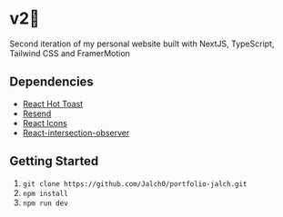 # v2🚀
Second iteration of my personal website built with NextJS, TypeScript, Tailwind CSS and FramerMotion

## Dependencies

- [React Hot Toast](https://gulpjs.com/](https://react-hot-toast.com/))
- [Resend](https://resend.com/)
- [React Icons](https://react-icons.github.io/react-icons/)
- [React-intersection-observer](https://www.npmjs.com/package/react-intersection-observer)

## Getting Started

1.  `git clone https://github.com/Jalch0/portfolio-jalch.git`
2.  `npm install`
3.  `npm run dev`
